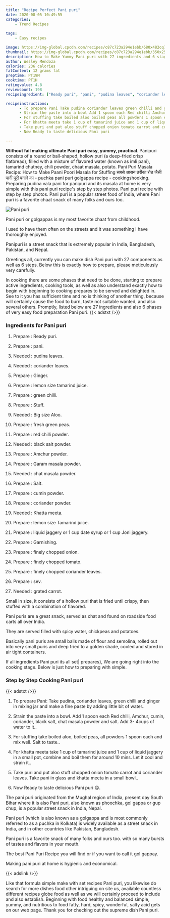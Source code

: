 ```yaml
---
title: "Recipe Perfect Pani puri"
date: 2020-08-05 10:49:55
categories:
    - Trend Recipes
    
tags:
    - Easy recipes

image: https://img-global.cpcdn.com/recipes/c87c723a294e1ebb/680x482cq70/pani-puri-recipe-main-photo.jpg
thumbnail: https://img-global.cpcdn.com/recipes/c87c723a294e1ebb/350x250cq70/pani-puri-recipe-main-photo.jpg
description: How to Make Yummy Pani puri with 27 ingredients and 6 stages of easy cooking.
author: Wesley Mendoza
calories: 236 calories
fatContent: 12 grams fat
preptime: PT19M
cooktime: PT1H
ratingvalue: 4.8
reviewcount: 198
recipeingredient: ["Ready puri", "pani", "pudina leaves", "coriander leaves", "Ginger", "lemon size tamarind juice", "green chilli", "Stuff", "Big size Aloo", "fresh green peas", "red chilli powder", "black salt powder", "Amchur powder", "Garam masala powder", "chat masala powder", "Salt", "cumin powder", "coriander powder", "Khatta meeta", "lemon size Tamarind juice", "liquid jaggery or 1 cup date syrup or 1 cup Joni jaggery", "Garnishing", "finely chopped onion", "finely chopped tomato", "finely chopped coriander leaves", "sev", "grated carrot"]

recipeinstructions: 
      - To prepare Pani Take pudina coriander leaves green chilli and ginger in mixing jar and make a fine paste by adding little bit of water 
      - Strain the paste into a bowl Add 1 spoon each Red chilli Amchur cumin coriander black salt chat masala powder and salt Add 3 4cups of water to it 
      - For stuffing take boiled aloo boiled peas all powders 1 spoon each and mix well Salt to taste 
      - For khatta meeta take 1 cup of tamarind juice and 1 cup of liquid jaggery in a small pot combine and boil them for around 10 mins Let it cool and strain it 
      - Take puri and put aloo stuff chopped onion tomato carrot and coriander leaves Take pani in glass and khatta meeta in a small bowl 
      - Now Ready to taste delicious Pani puri 

---
```




**Without fail making ultimate Pani puri easy, yummy, practical**. Panipuri consists of a round or ball-shaped, hollow puri (a deep-fried crisp flatbread), filled with a mixture of flavored water (known as imli pani), tamarind chutney, chili powder, chaat masala, potato. Pani Puri Masala Recipe: How to Make Paani Poori Masala for Stuffing सबसे आसन तरीका रोड जैसी पानी पूरी बनाने का - puchka pani puri golgappa recipe - cookingshooking. Preparing pudina vala pani for panipuri and its masala at home is very simple with this pani puri recipe&#39;s step by step photos. Pani puri recipe with step by step photos. Pani puri is a popular street food of India, where Pani puri is a favorite chaat snack of many folks and ours too.


![Pani puri](https://img-global.cpcdn.com/recipes/c87c723a294e1ebb/680x482cq70/pani-puri-recipe-main-photo.jpg "Pani puri")



Pani puri or golgappas is my most favorite chaat from childhood.

I used to have them often on the streets and it was something I have thoroughly enjoyed.

Panipuri is a street snack that is extremely popular in India, Bangladesh, Pakistan, and Nepal.


Greetings all, currently you can make dish Pani puri with 27 components as well as 6 steps. Below this is exactly how to prepare, please meticulously very carefully.

In cooking there are some phases that need to be done, starting to prepare active ingredients, cooking tools, as well as also understand exactly how to begin with beginning to cooking prepares to be served and delighted in. See to it you has sufficient time and no is thinking of another thing, because will certainly cause the food to burn, taste not suitable wanted, and also several others. Promptly, listed below are 27 ingredients and also 6 phases of very easy food preparation Pani puri.
{{< adstxt />}}

### Ingredients for Pani puri


1. Prepare  : Ready puri.

1. Prepare  : pani.

1. Needed  : pudina leaves.

1. Needed  : coriander leaves.

1. Prepare  : Ginger.

1. Prepare  : lemon size tamarind juice.

1. Prepare  : green chilli.

1. Prepare  : Stuff.

1. Needed  : Big size Aloo.

1. Prepare  : fresh green peas.

1. Prepare  : red chilli powder.

1. Needed  : black salt powder.

1. Prepare  : Amchur powder.

1. Prepare  : Garam masala powder.

1. Needed  : chat masala powder.

1. Prepare  : Salt.

1. Prepare  : cumin powder.

1. Prepare  : coriander powder.

1. Needed  : Khatta meeta.

1. Prepare  : lemon size Tamarind juice.

1. Prepare  : liquid jaggery or 1 cup date syrup or 1 cup Joni jaggery.

1. Prepare  : Garnishing.

1. Prepare  : finely chopped onion.

1. Prepare  : finely chopped tomato.

1. Prepare  : finely chopped coriander leaves.

1. Prepare  : sev.

1. Needed  : grated carrot.


Small in size, it consists of a hollow puri that is fried until crispy, then stuffed with a combination of flavored.

Pani puris are a great snack, served as chat and found on roadside food carts all over India.

They are served filled with spicy water, chickpeas and potatoes.

Basically pani puris are small balls made of flour and semolina, rolled out into very small puris and deep fried to a golden shade, cooled and stored in air tight containers.


If all ingredients Pani puri its all set| prepares}, We are going right into the cooking stage. Below is just how to preparing with simple.

### Step by Step Cooking Pani puri

{{< adstxt />}}


1. To prepare Pani: Take pudina, coriander leaves, green chilli and ginger in mixing jar and make a fine paste by adding little bit of water..



1. Strain the paste into a bowl. Add 1 spoon each Red chilli, Amchur, cumin, coriander, black salt, chat masala powder and salt. Add 3- 4cups of water to it..



1. For stuffing take boiled aloo, boiled peas, all powders 1 spoon each and mix well. Salt to taste..



1. For khatta meeta take 1 cup of tamarind juice and 1 cup of liquid jaggery in a small pot, combine and boil them for around 10 mins. Let it cool and strain it..



1. Take puri and put aloo stuff chopped onion tomato carrot and coriander leaves. Take pani in glass and khatta meeta in a small bowl..



1. Now Ready to taste delicious Pani puri 😋.




The pani puri originated from the Mughal region of India, present day South Bihar where it is also Pani puri, also known as phoochka, gol gappa or gup chup, is a popular street snack in India, Nepal.

Pani puri (which is also known as a golgappa and is most commonly referred to as a puchka in Kolkata) is widely available as a street snack in India, and in other countries like Pakistan, Bangladesh.

Pani puri is a favorite snack of many folks and ours too. with so many bursts of tastes and flavors in your mouth.

The best Pani Puri Recipe you will find or if you want to call it gol gappay.

Making pani puri at home is hygienic and economical.


{{< adslink />}}

Like that formula simple make with set recipes Pani puri, you likewise do search for more dishes food other intriguing on site us, available countless different recipes globe food as well as we will certainly proceed to include and also establish. Beginning with food healthy and balanced simple, yummy, and nutritious to food fatty, hard, spicy, wonderful, salty acid gets on our web page. Thank you for checking out the supreme dish Pani puri.

